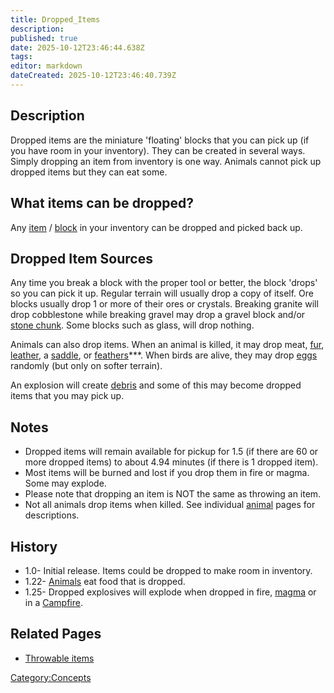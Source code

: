 ```yaml
---
title: Dropped_Items
description: 
published: true
date: 2025-10-12T23:46:44.638Z
tags: 
editor: markdown
dateCreated: 2025-10-12T23:46:40.739Z
---
```


## Description

Dropped items are the miniature 'floating' blocks that you can pick up
(if you have room in your inventory). They can be created in several
ways. Simply dropping an item from inventory is one way. Animals cannot
pick up dropped items but they can eat some.

## What items can be dropped?

Any
[item](:Category:Items "wikilink") / [block](:Category:Blocks "wikilink")
in your inventory can be dropped and picked back up.

## Dropped Item Sources

Any time you break a block with the proper tool or better, the block
'drops' so you can pick it up. Regular terrain will usually drop a copy
of itself. Ore blocks usually drop 1 or more of their ores or crystals.
Breaking granite will drop cobblestone while breaking gravel may drop a
gravel block and/or [stone chunk](../Recipaedia/Terrain/Stone_Chunk.md "wikilink"). Some blocks
such as glass, will drop nothing.

Animals can also drop items. When an animal is killed, it may drop meat,
[fur](fur "wikilink"), [leather](leather "wikilink"), a
[saddle](saddle "wikilink"), or [feathers](../Recipaedia/Items/Feather.md "wikilink")\*\*\*.
When birds are alive, they may drop [eggs](eggs "wikilink") randomly
(but only on softer terrain).

An explosion will create [debris](debris "wikilink") and some of this
may become dropped items that you may pick up.

## Notes

  - Dropped items will remain available for pickup for 1.5 (if there are
    60 or more dropped items) to about 4.94 minutes (if there is 1
    dropped item).
  - Most items will be burned and lost if you drop them in fire or
    magma. Some may explode.
  - Please note that dropping an item is NOT the same as throwing an
    item.
  - Not all animals drop items when killed. See individual
    [animal](:Category:Animals "wikilink") pages for descriptions.

## History

  - 1.0- Initial release. Items could be dropped to make room in
    inventory.
  - 1.22- [Animals](../Bestiary/Animals.md "wikilink") eat food that is dropped.
  - 1.25- Dropped explosives will explode when dropped in fire,
    [magma](magma "wikilink") or in a [Campfire](../Recipaedia/Items/Campfire.md "wikilink").

## Related Pages

  - [Throwable items](Throwable_items "wikilink")

[Category:Concepts](Category:Concepts "wikilink")